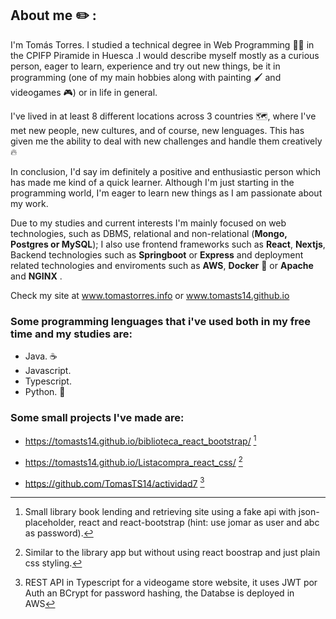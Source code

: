 ## About me ✏️ :
I'm Tomás Torres. I studied a technical degree in Web Programming :technologist: in the CPIFP Piramide in Huesca .I would describe myself mostly as a curious person, eager to learn, experience and try out new things, be it in programming (one of my main hobbies along with painting 🖌️ and videogames 🎮) or in life in general.

I've lived in at least 8 different locations across 3 countries 🗺️, where I've met new people, new cultures, and of course, new lenguages. This has given me the ability to deal with new challenges and handle them creatively :fire:

In conclusion, I'd say im definitely a positive and enthusiastic person which has made me kind of a quick learner. Although I'm just starting in the programming world, I'm eager to learn new things as I am passionate about my work.

Due to my studies and current interests I'm mainly focused on web technologies, such as DBMS, relational and non-relational (**Mongo, Postgres or MySQL**); I also use frontend frameworks such as **React**, **Nextjs**, Backend technologies such as **Springboot** or **Express** and deployment related technologies and enviroments such as **AWS**, **Docker** 🐳 or **Apache** and **NGINX** .

Check my site at www.tomastorres.info or www.tomasts14.github.io

###  Some programming lenguages that i've used both in my free time and my studies are:
- Java. ☕
- Javascript. 
- Typescript.
- Python. 🐍

### Some small projects I've made are:
- https://tomasts14.github.io/biblioteca_react_bootstrap/  [^1]
[^1]:Small library book lending and retrieving site using a fake api with json-placeholder, react and react-bootstrap (hint: use jomar as user and abc as password).

- https://tomasts14.github.io/Listacompra_react_css/ [^2]
[^2]: Similar to the library app but without using react boostrap and just plain css styling.

- https://github.com/TomasTS14/actividad7 [^3]
[^3]: REST API in Typescript for a videogame store website, it uses JWT por Auth an BCrypt for password hashing, the Databse is deployed in AWS




